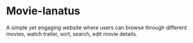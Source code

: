 # Movie-lanatus
A simple yet engaging website where users can browse through different movies, watch trailer, sort, search, edit movie details.
